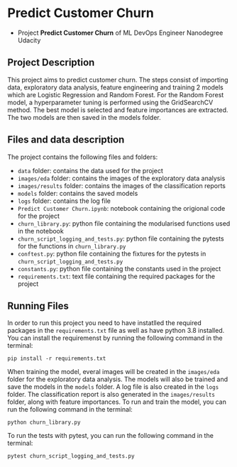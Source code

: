 # Predict Customer Churn

- Project **Predict Customer Churn** of ML DevOps Engineer Nanodegree Udacity

## Project Description
This project aims to predict customer churn. The steps consist of importing data, exploratory data 
analysis, feature engineering and training 2 models which are Logistic Regression and Random Forest. 
For the Random Forest model, a hyperparameter tuning is performed using the GridSearchCV method. 
The best model is selected and feature importances are extracted. The two models are then saved in 
the models folder. 


## Files and data description
The project contains the following files and folders:

- `data` folder: contains the data used for the project
- `images/eda` folder: contains the images of the exploratory data analysis
- `images/results` folder: contains the images of the classification reports
- `models` folder: contains the saved models
- `logs` folder: contains the log file
- `Predict Customer Churn.ipynb`: notebook containing the origional code for the project
- `churn_library.py`: python file containing the modularised functions used in the notebook
- `churn_script_logging_and_tests.py`: python file containing the pytests for the functions in `churn_library.py`
- `conftest.py`: python file containing the fixtures for the pytests in `churn_script_logging_and_tests.py`
- `constants.py`: python file containing the constants used in the project
- `requirements.txt`: text file containing the required packages for the project


## Running Files
In order to run this project you need to have instatlled the required packages in the `requirements.txt` file
as well as have python 3.8 installed. You can install the requiremenst by running the following command in the terminal:

`pip install -r requirements.txt`

When training the model, everal images will be created in the `images/eda` folder for the exploratory data analysis.
The models will also be trained and save the models in the `models` folder. A log file is also created in the `logs` 
folder. The classification report is also generated in the `images/results` folder, along with feature importances.
To run and train the model, you can run the following command in the terminal:

`python churn_library.py`

To run the tests with pytest, you can run the following command in the terminal:

`pytest churn_script_logging_and_tests.py`



